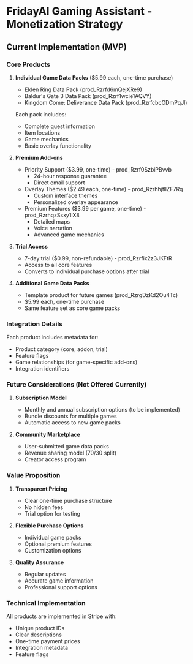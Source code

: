 # FridayAI Gaming Assistant - Monetization Strategy

## Current Implementation (MVP)

### Core Products

1. **Individual Game Data Packs** ($5.99 each, one-time purchase)
   - Elden Ring Data Pack (prod_Rzrfd6mQejXRe9)
   - Baldur's Gate 3 Data Pack (prod_Rzrf1wcie1AQVY)
   - Kingdom Come: Deliverance Data Pack (prod_RzrfcbcODmPqJl)

   Each pack includes:
   - Complete quest information
   - Item locations
   - Game mechanics
   - Basic overlay functionality

2. **Premium Add-ons**
   - Priority Support ($3.99, one-time) - prod_Rzrf0SzbiPBvvb
     * 24-hour response guarantee
     * Direct email support
   - Overlay Themes ($2.49 each, one-time) - prod_RzrhhjtllZF7Rq
     * Custom interface themes
     * Personalized overlay appearance
   - Premium Features ($3.99 per game, one-time) - prod_RzrhqzSsxy1lX8
     * Detailed maps
     * Voice narration
     * Advanced game mechanics

3. **Trial Access**
   - 7-day trial ($0.99, non-refundable) - prod_Rzrfix2z3JKFtR
   - Access to all core features
   - Converts to individual purchase options after trial

4. **Additional Game Data Packs**
   - Template product for future games (prod_RzrgDzKd2Ou4Tc)
   - $5.99 each, one-time purchase
   - Same feature set as core game packs

### Integration Details

Each product includes metadata for:
- Product category (core, addon, trial)
- Feature flags
- Game relationships (for game-specific add-ons)
- Integration identifiers

### Future Considerations (Not Offered Currently)

1. **Subscription Model**
   - Monthly and annual subscription options (to be implemented)
   - Bundle discounts for multiple games
   - Automatic access to new game packs

2. **Community Marketplace**
   - User-submitted game data packs
   - Revenue sharing model (70/30 split)
   - Creator access program

### Value Proposition

1. **Transparent Pricing**
   - Clear one-time purchase structure
   - No hidden fees
   - Trial option for testing

2. **Flexible Purchase Options**
   - Individual game packs
   - Optional premium features
   - Customization options

3. **Quality Assurance**
   - Regular updates
   - Accurate game information
   - Professional support options

### Technical Implementation

All products are implemented in Stripe with:
- Unique product IDs
- Clear descriptions
- One-time payment prices
- Integration metadata
- Feature flags
